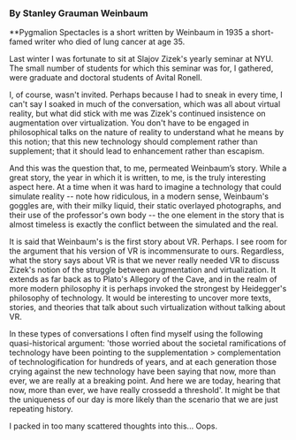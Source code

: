 ### By Stanley Grauman Weinbaum

**Pygmalion Spectacles is a short written by Weinbaum in 1935 a short-famed writer who died of lung cancer at age 35.

Last winter I was fortunate  to sit at Slajov Zizek's yearly
seminar at NYU. The small number of students for which this
seminar was for, I gathered, were graduate and doctoral
students of Avital Ronell.

I, of course, wasn't invited. Perhaps because I had to sneak in
every time, I can't say I soaked in much of the conversation,
which was all about virtual reality, but what did stick with
me was Zizek's continued insistence on augmentation over virtualization.
You don't have to be engaged in philosophical talks on the nature
of reality to understand what he means by this notion;
that this new technology should complement rather than supplement;
that it should lead to enhancement rather than escapism.

And this was the question that, to me, permeated Weinbaum’s story.
While a great story, the year in which it is written, to me, is the truly
interesting aspect here. At a time when it was hard to imagine a technology
that could simulate reality -- note how ridiculous, in a modern sense,
Weinbaum's goggles are, with their milky liquid, their static overlayed
photographs, and their use of the professor's own body -- the one element
in the story that is almost timeless is exactly the conflict between the 
simulated and the real. 

It is said that Weinbaum's is the first story about VR. Perhaps.
I see room for the argument that his version of VR is incommensurate 
to ours. Regardless, what the story says about VR is that we never really
needed VR to discuss Zizek's notion of the struggle between augmentation 
and virtualization. It extends as far back as to Plato's Allegory of the Cave,
and in the realm of more modern philosophy it is perhaps invoked the strongest
by Heidegger's philosophy of technology. It would be interesting to uncover
more texts, stories, and theories that talk about such virtualization without
talking about VR.

In these types of conversations I often find myself using the following
quasi-historical argument: 'those worried about the societal ramifications
of technology have been pointing to the supplementation > complementation
of technologification for hundreds of years, and at each generation those 
crying against the new technology have been saying that now, more than ever, 
we are really at a breaking point. And here we are today, hearing that now, 
more than ever, we have really crossedd a threshold'. It might be that the
uniqueness of our day is more likely than the scenario that we are just repeating
history.

I packed in too many scattered thoughts into this... Oops.
